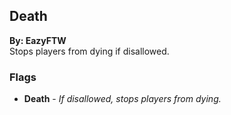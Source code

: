## Death
**By: EazyFTW**<br>
Stops players from dying if disallowed.
<br>

### Flags
* **Death** - *If disallowed, stops players from dying.*
